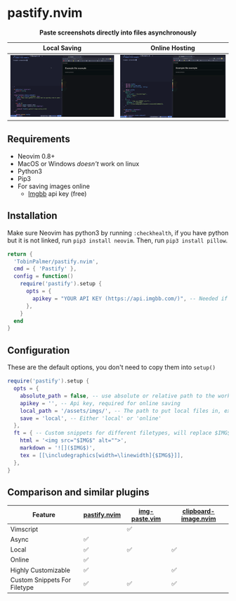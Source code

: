 # pastify.nvim

<div align="center">
  <p><strong>Paste screenshots directly into files asynchronously</strong></p>
</div>

Local Saving               |  Online Hosting
:-------------------------:|:-------------------------:
![](./static/gifs/local.gif)  |  ![](./static/gifs/online.gif)

## Requirements

- Neovim 0.8+
- MacOS or Windows *doesn't* work on linux
- Python3
- Pip3
- For saving images online
  - [Imgbb](https://api.imgbb.com/) api key (free)

## Installation

Make sure Neovim has python3 by running `:checkhealth`, if you have python but it is not linked, run `pip3 install neovim`.
Then, run `pip3 install pillow`.

```lua
return {
  'TobinPalmer/pastify.nvim',
  cmd = { 'Pastify' },
  config = function()
    require('pastify').setup {
      opts = {
        apikey = "YOUR API KEY (https://api.imgbb.com/)", -- Needed if you want to save online.
      },
    }
  end
}
```


## Configuration

These are the default options, you don't need to copy them into `setup()`

```lua
require('pastify').setup {
  opts = {
    absolute_path = false, -- use absolute or relative path to the working directory
    apikey = '', -- Api key, required for online saving
    local_path = '/assets/imgs/', -- The path to put local files in, ex ~/Projects/<name>/assets/images/<imgname>.png
    save = 'local', -- Either 'local' or 'online'
  },
  ft = { -- Custom snippets for different filetypes, will replace $IMG$ with the image url
    html = '<img src="$IMG$" alt="">',
    markdown = '![]($IMG$)',
    tex = [[\includegraphics[width=\linewidth]{$IMG$}]],
  },
}
```

## Comparison and similar plugins

| Feature                      | [pastify.nvim](https://github.com/TobinPalmer/pastify.nvim) | [img-paste.vim](https://github.com/img-paste-devs/img-paste.vim) | [clipboard-image.nvim](https://github.com/ekickx/clipboard-image.nvim) |
|------------------------------|-------------------------------------------------------------|------------------------------------------------------------------|------------------------------------------------------------------------|
| Vimscript                    |                                                             | ✅                                                               |                                                                        |
| Async                        | ✅                                                          |                                                                  |                                                                        |
| Local                        | ✅                                                          | ✅                                                               | ✅                                                                     |
| Online                       | ✅                                                          |                                                                  |                                                                        |
| Highly Customizable          | ✅                                                          |                                                                  | ✅                                                                     |
| Custom Snippets For Filetype | ✅                                                          | ✅                                                               | ✅                                                                     |


